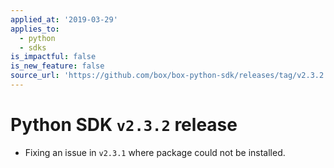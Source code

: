```yaml
---
applied_at: '2019-03-29'
applies_to:
  - python
  - sdks
is_impactful: false
is_new_feature: false
source_url: 'https://github.com/box/box-python-sdk/releases/tag/v2.3.2'
---
```


# Python SDK `v2.3.2` release

- Fixing an issue in `v2.3.1` where package could not be installed.